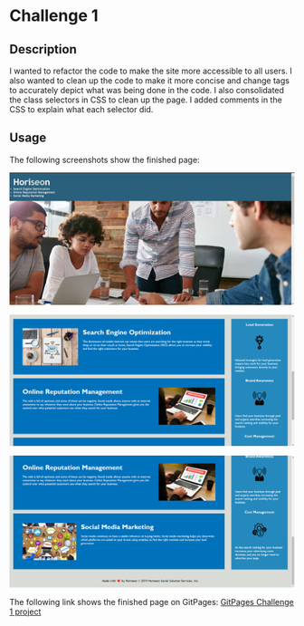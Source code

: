 # Challenge 1

## Description

I wanted to refactor the code to make the site more accessible to all users. I also wanted to clean up the code to make it more concise and change tags to accurately depict what was being done in the code. I also consolidated the class selectors in CSS to clean up the page. I added comments in the CSS to explain what each selector did. 

## Usage

The following screenshots show the finished page:

![Header image and navigation bar](./assets/images/Screenshot%20top%20of%20page.png)

![Body of the page and sidebar](./assets/images/Screenshot%20middle%20of%20page.png)

![End of body of page and footer](./assets/images/Screenshot%20bottom%20of%20page.png)

The following link shows the finished page on GitPages:
[GitPages Challenge 1 project](#)